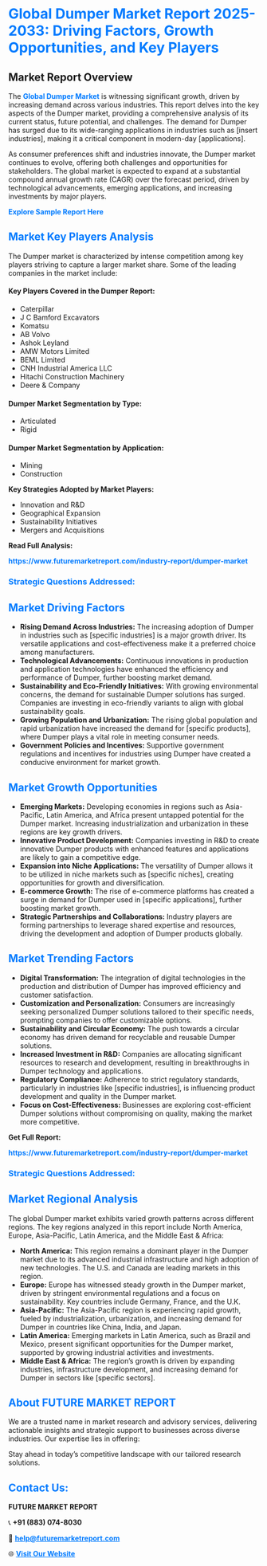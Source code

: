 <h1 style="color: #007BFF;">Global Dumper Market Report 2025-2033: Driving Factors, Growth Opportunities, and Key Players</h1>

<section id="overview">
<h2>Market Report Overview</h2>
<p>The <a href="https://www.futuremarketreport.com/industry-report/dumper-market" style="color: #007BFF; text-decoration: none;"><strong>Global Dumper Market</strong></a> is witnessing significant growth, driven by increasing demand across various industries. This report delves into the key aspects of the Dumper market, providing a comprehensive analysis of its current status, future potential, and challenges. The demand for Dumper has surged due to its wide-ranging applications in industries such as [insert industries], making it a critical component in modern-day [applications].</p>
<p>As consumer preferences shift and industries innovate, the Dumper market continues to evolve, offering both challenges and opportunities for stakeholders. The global market is expected to expand at a substantial compound annual growth rate (CAGR) over the forecast period, driven by technological advancements, emerging applications, and increasing investments by major players.</p>
</section>

<section id="overview">
<p><a href="https://www.futuremarketreport.com/request-sample/reportId=92404" style="color: #007BFF; text-decoration: none;"><strong>Explore Sample Report Here</strong></a></p>
</section>

<section id="key-players">
<h2 style="color: #007BFF;">Market Key Players Analysis</h2>
<p>The Dumper market is characterized by intense competition among key players striving to capture a larger market share. Some of the leading companies in the market include:</p>
<h4>Key Players Covered in the Dumper Report:</h4>
<ul><li>Caterpillar</li><li>J C Bamford Excavators</li><li>Komatsu</li><li>AB Volvo</li><li>Ashok Leyland</li><li>AMW Motors Limited</li><li>BEML Limited</li><li>CNH Industrial America LLC</li><li>Hitachi Construction Machinery</li><li>Deere &amp; Company</li></ul>
<h4>Dumper Market Segmentation by Type:</h4>
<ul><li>Articulated</li><li>Rigid</li></ul>

<h4>Dumper Market Segmentation by Application:</h4>
<ul><li>Mining</li><li>Construction</li></ul>
<p><strong>Key Strategies Adopted by Market Players:</strong></p>
<ul>
<li>Innovation and R&D</li>
<li>Geographical Expansion</li>
<li>Sustainability Initiatives</li>
<li>Mergers and Acquisitions</li>
</ul>
</section>

<section>
<p><strong>Read Full Analysis: </strong></p><a href="https://www.futuremarketreport.com/industry-report/dumper-market" style="color: #007BFF; text-decoration: none;"><strong>https://www.futuremarketreport.com/industry-report/dumper-market</strong></a>
<h3 style="color: #007BFF;">Strategic Questions Addressed:</h3>
</section>

<section id="driving-factors">
<h2 style="color: #007BFF;">Market Driving Factors</h2>
<ul>
<li><strong>Rising Demand Across Industries:</strong> The increasing adoption of Dumper in industries such as [specific industries] is a major growth driver. Its versatile applications and cost-effectiveness make it a preferred choice among manufacturers.</li>
<li><strong>Technological Advancements:</strong> Continuous innovations in production and application technologies have enhanced the efficiency and performance of Dumper, further boosting market demand.</li>
<li><strong>Sustainability and Eco-Friendly Initiatives:</strong> With growing environmental concerns, the demand for sustainable Dumper solutions has surged. Companies are investing in eco-friendly variants to align with global sustainability goals.</li>
<li><strong>Growing Population and Urbanization:</strong> The rising global population and rapid urbanization have increased the demand for [specific products], where Dumper plays a vital role in meeting consumer needs.</li>
<li><strong>Government Policies and Incentives:</strong> Supportive government regulations and incentives for industries using Dumper have created a conducive environment for market growth.</li>
</ul>
</section>

<section id="growth-opportunities">
<h2 style="color: #007BFF;">Market Growth Opportunities</h2>
<ul>
<li><strong>Emerging Markets:</strong> Developing economies in regions such as Asia-Pacific, Latin America, and Africa present untapped potential for the Dumper market. Increasing industrialization and urbanization in these regions are key growth drivers.</li>
<li><strong>Innovative Product Development:</strong> Companies investing in R&D to create innovative Dumper products with enhanced features and applications are likely to gain a competitive edge.</li>
<li><strong>Expansion into Niche Applications:</strong> The versatility of Dumper allows it to be utilized in niche markets such as [specific niches], creating opportunities for growth and diversification.</li>
<li><strong>E-commerce Growth:</strong> The rise of e-commerce platforms has created a surge in demand for Dumper used in [specific applications], further boosting market growth.</li>
<li><strong>Strategic Partnerships and Collaborations:</strong> Industry players are forming partnerships to leverage shared expertise and resources, driving the development and adoption of Dumper products globally.</li>
</ul>
</section>

<section id="trending-factors">
<h2 style="color: #007BFF;">Market Trending Factors</h2>
<ul>
<li><strong>Digital Transformation:</strong> The integration of digital technologies in the production and distribution of Dumper has improved efficiency and customer satisfaction.</li>
<li><strong>Customization and Personalization:</strong> Consumers are increasingly seeking personalized Dumper solutions tailored to their specific needs, prompting companies to offer customizable options.</li>
<li><strong>Sustainability and Circular Economy:</strong> The push towards a circular economy has driven demand for recyclable and reusable Dumper solutions.</li>
<li><strong>Increased Investment in R&D:</strong> Companies are allocating significant resources to research and development, resulting in breakthroughs in Dumper technology and applications.</li>
<li><strong>Regulatory Compliance:</strong> Adherence to strict regulatory standards, particularly in industries like [specific industries], is influencing product development and quality in the Dumper market.</li>
<li><strong>Focus on Cost-Effectiveness:</strong> Businesses are exploring cost-efficient Dumper solutions without compromising on quality, making the market more competitive.</li>
</ul>
</section>

<section>
<p><strong>Get Full Report: </strong></p><a href="https://www.futuremarketreport.com/industry-report/dumper-market" style="color: #007BFF; text-decoration: none;"><strong>https://www.futuremarketreport.com/industry-report/dumper-market</strong></a>
<h3 style="color: #007BFF;">Strategic Questions Addressed:</h3>
</section>


<section id="regional-analysis">
<h2 style="color: #007BFF;">Market Regional Analysis</h2>
<p>The global Dumper market exhibits varied growth patterns across different regions. The key regions analyzed in this report include North America, Europe, Asia-Pacific, Latin America, and the Middle East & Africa:</p>
<ul>
<li><strong>North America:</strong> This region remains a dominant player in the Dumper market due to its advanced industrial infrastructure and high adoption of new technologies. The U.S. and Canada are leading markets in this region.</li>
<li><strong>Europe:</strong> Europe has witnessed steady growth in the Dumper market, driven by stringent environmental regulations and a focus on sustainability. Key countries include Germany, France, and the U.K.</li>
<li><strong>Asia-Pacific:</strong> The Asia-Pacific region is experiencing rapid growth, fueled by industrialization, urbanization, and increasing demand for Dumper in countries like China, India, and Japan.</li>
<li><strong>Latin America:</strong> Emerging markets in Latin America, such as Brazil and Mexico, present significant opportunities for the Dumper market, supported by growing industrial activities and investments.</li>
<li><strong>Middle East & Africa:</strong> The region’s growth is driven by expanding industries, infrastructure development, and increasing demand for Dumper in sectors like [specific sectors].</li>
</ul>
</section>

<footer>
<h2 style="color: #007BFF;">About FUTURE MARKET REPORT</h2>
<p>We are a trusted name in market research and advisory services, delivering actionable insights and strategic support to businesses across diverse industries. Our expertise lies in offering:</p>

<p>Stay ahead in today’s competitive landscape with our tailored research solutions.</p>

<h2 style="color: #007BFF;">Contact Us:</h2>
<p><strong>FUTURE MARKET REPORT</strong></p>
<p>📞 <strong>+91 (883) 074-8030</strong></p>
<p>📧 <strong><a href="mailto:help@futuremarketreport.com" style="color: #007BFF;">help@futuremarketreport.com</a></strong></p>
<p>🌐 <strong><a href="https://www.futuremarketreport.com/" style="color: #007BFF;">Visit Our Website</a></strong></p>
</footer>